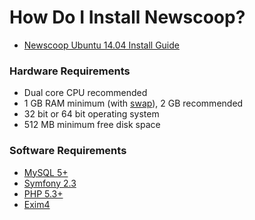 # How Do I Install Newscoop?

- [Newscoop Ubuntu 14.04 Install Guide][ubuntu]


### Hardware Requirements

- Dual core CPU recommended
- 1 GB RAM minimum (with [swap][swap]), 2 GB recommended
- 32 bit or 64 bit operating system
- 512 MB minimum free disk space

### Software Requirements

- [MySQL 5+](http://dev.mysql.com/downloads/mysql)
- [Symfony 2.3](http://symfony.com/download)
- [PHP 5.3+](http://php.net/downloads.php)
- [Exim4](http://www.exim.org/mirrors.html)

[swap]: https://www.digitalocean.com/community/tutorials/how-to-add-swap-on-ubuntu-14-04
[ubuntu]: https://github.com/sourcefabric/Newscoop/tree/master/docs/INSTALL-ubuntu.md
